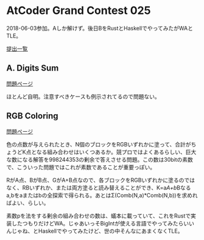 # AtCoder Grand Contest 025

2018-06-03参加。Aしか解けず。後日BをRustとHaskellでやってみたがWAとTLE。

[提出一覧](https://beta.atcoder.jp/contests/agc025/submissions/me)

## A. Digits Sum

[問題ページ](https://beta.atcoder.jp/contests/agc025/tasks/agc025_a)

ほとんど自明。注意すべきケースも例示されてるので問題ない。

## RGB Coloring

[問題ページ](https://beta.atcoder.jp/contests/agc025/tasks/agc025_b)

色の点数が与えられたとき、N個のブロックをRGBいずれかに塗って、合計がちょうどK点となる組み合わせはいくつあるか。競プロではよくあるらしい、巨大な数になる解答を998244353の剰余で答えさせる問題。この数は30bitの素数で、こういった問題ではこれが素数であることが重要っぽい。

RがA点、BがB点、GがA+B点なので、各ブロックをRGBいずれかに塗るのではなく、RBいずれか、または両方塗ると読み替えることができ、K=a*A+b*Bなるa,bをaまたはbの全探索で得られる。あとはΣ(Comb(N,a)*Comb(N,b))を求めればよい、らしい。

素数pを法をする剰余の組み合わせの数は、蟻本に載っていて、これをRustで実装したつもりだけどWA。じゃあいっそBigIntが使える言語でやってみたらいいんじゃね、とHaskellでやってみたけど、世の中そんなにあまくなくTLE。
